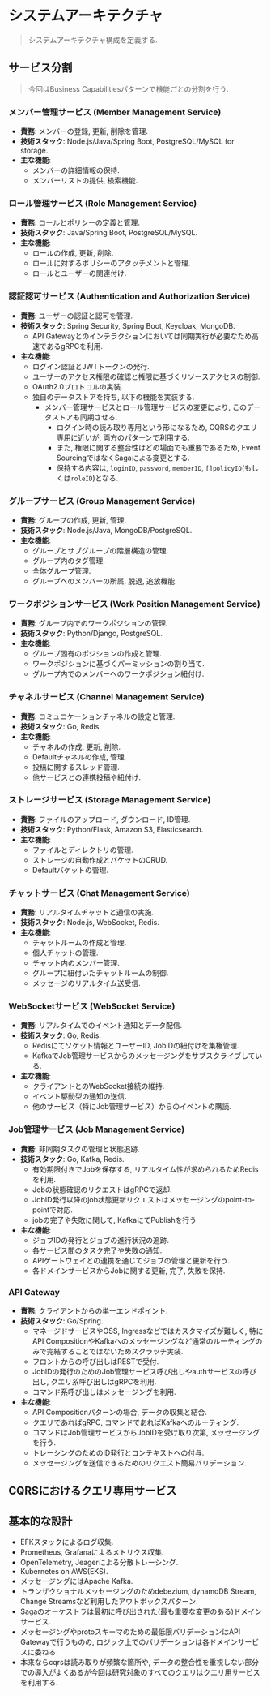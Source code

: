 # システムアーキテクチャ

> システムアーキテクチャ構成を定義する.

## サービス分割

> 今回はBusiness Capabilitiesパターンで機能ごとの分割を行う.

### メンバー管理サービス (Member Management Service)
- **責務**: メンバーの登録, 更新, 削除を管理.
- **技術スタック**: Node.js/Java/Spring Boot, PostgreSQL/MySQL for storage.
- **主な機能**:
  - メンバーの詳細情報の保持.
  - メンバーリストの提供, 検索機能.

### ロール管理サービス (Role Management Service)
- **責務**: ロールとポリシーの定義と管理.
- **技術スタック**: Java/Spring Boot, PostgreSQL/MySQL.
- **主な機能**:
  - ロールの作成, 更新, 削除.
  - ロールに対するポリシーのアタッチメントと管理.
  - ロールとユーザーの関連付け.

### 認証認可サービス (Authentication and Authorization Service)
- **責務**: ユーザーの認証と認可を管理.
- **技術スタック**: Spring Security, Spring Boot, Keycloak, MongoDB.
  - API Gatewayとのインテラクションにおいては同期実行が必要なため高速であるgRPCを利用.
- **主な機能**:
  - ログイン認証とJWTトークンの発行.
  - ユーザーのアクセス権限の確認と権限に基づくリソースアクセスの制御.
  - OAuth2.0プロトコルの実装.
  - 独自のデータストアを持ち, 以下の機能を実装する.
    - メンバー管理サービスとロール管理サービスの変更により, このデータストアも同期させる.
      - ログイン時の読み取り専用という形になるため, CQRSのクエリ専用に近いが, 両方のパターンで利用する.
      - また, 権限に関する整合性はどの場面でも重要であるため, Event SourcingではなくSagaによる変更とする.
      - 保持する内容は, `loginID`, `password`, `memberID`, `[]policyID`(もしくは`roleID`)となる.

### グループサービス (Group Management Service)
- **責務**: グループの作成, 更新, 管理.
- **技術スタック**: Node.js/Java, MongoDB/PostgreSQL.
- **主な機能**:
  - グループとサブグループの階層構造の管理.
  - グループ内のタグ管理.
  - 全体グループ管理.
  - グループへのメンバーの所属, 脱退, 追放機能.

### ワークポジションサービス (Work Position Management Service)
- **責務**: グループ内でのワークポジションの管理.
- **技術スタック**: Python/Django, PostgreSQL.
- **主な機能**:
  - グループ固有のポジションの作成と管理.
  - ワークポジションに基づくパーミッションの割り当て.
  - グループ内でのメンバーへのワークポジション紐付け.

### チャネルサービス (Channel Management Service)
- **責務**: コミュニケーションチャネルの設定と管理.
- **技術スタック**: Go, Redis.
- **主な機能**:
  - チャネルの作成, 更新, 削除.
  - Defaultチャネルの作成, 管理.
  - 投稿に関するスレッド管理.
  - 他サービスとの連携投稿や紐付け.

### ストレージサービス (Storage Management Service)
- **責務**: ファイルのアップロード, ダウンロード, ID管理.
- **技術スタック**: Python/Flask, Amazon S3, Elasticsearch.
- **主な機能**:
  - ファイルとディレクトリの管理.
  - ストレージの自動作成とバケットのCRUD.
  - Defaultバケットの管理.

### チャットサービス (Chat Management Service)
- **責務**: リアルタイムチャットと通信の実施.
- **技術スタック**: Node.js, WebSocket, Redis.
- **主な機能**:
  - チャットルームの作成と管理.
  - 個人チャットの管理.
  - チャット内のメンバー管理.
  - グループに紐付いたチャットルームの制御.
  - メッセージのリアルタイム送受信.

### WebSocketサービス (WebSocket Service)
- **責務**: リアルタイムでのイベント通知とデータ配信.
- **技術スタック**: Go, Redis.
  - Redisにてソケット情報とユーザーID, JobIDの紐付けを集権管理.
  - KafkaでJob管理サービスからのメッセージングをサブスクライブしている.
- **主な機能**:
  - クライアントとのWebSocket接続の維持.
  - イベント駆動型の通知の送信.
  - 他のサービス（特にJob管理サービス）からのイベントの購読.

### Job管理サービス (Job Management Service)
- **責務**: 非同期タスクの管理と状態追跡.
- **技術スタック**: Go, Kafka, Redis.
  - 有効期限付きでJobを保存する, リアルタイム性が求められるためRedisを利用.
  - Jobの状態確認のリクエストはgRPCで返却.
  - JobID発行以降のjob状態更新リクエストはメッセージングのpoint-to-pointで対応.
  - jobの完了や失敗に関して, KafkaにてPublishを行う
- **主な機能**:
  - ジョブIDの発行とジョブの進行状況の追跡.
  - 各サービス間のタスク完了や失敗の通知.
  - APIゲートウェイとの連携を通じてジョブの管理と更新を行う.
  - 各ドメインサービスからJobに関する更新, 完了, 失敗を保持.

### API Gateway
- **責務**: クライアントからの単一エンドポイント.
- **技術スタック**: Go/Spring.
  - マネージドサービスやOSS, Ingressなどではカスタマイズが難しく, 特にAPI CompositionやKafkaへのメッセージングなど通常のルーティングのみで完結することではないためスクラッチ実装.
  - フロントからの呼び出しはRESTで受付.
  - JobIDの発行のためのJob管理サービス呼び出しやauthサービスの呼び出し, クエリ系呼び出しはgRPCを利用.
  - コマンド系呼び出しはメッセージングを利用.
- **主な機能**:
  - API Compositionパターンの場合, データの収集と結合.
  - クエリであればgRPC, コマンドであればKafkaへのルーティング.
  - コマンドはJob管理サービスからJobIDを受け取り次第, メッセージングを行う.
  - トレーシングのためのID発行とコンテキストへの付与.
  - メッセージングを送信できるためのリクエスト簡易バリデーション.

## CQRSにおけるクエリ専用サービス

## 基本的な設計

- EFKスタックによるログ収集.
- Prometheus, Grafanaによるメトリクス収集.
- OpenTelemetry, Jeagerによる分散トレーシング.
- Kubernetes on AWS(EKS).
- メッセージングにはApache Kafka.
- トランザクショナルメッセージングのためdebezium, dynamoDB Stream, Change Streamsなど利用したアウトボックスパターン.
- Sagaのオーケストラは最初に呼び出された(最も重要な変更のある)ドメインサービス.
- メッセージングやprotoスキーマのための最低限バリデーションはAPI Gatewayで行うものの, ロジック上でのバリデーションは各ドメインサービスに委ねる.
- 本来ならcqrsは読み取りが頻繁な箇所や, データの整合性を重視しない部分での導入がよくあるが今回は研究対象のすべてのクエリはクエリ用サービスを利用する.